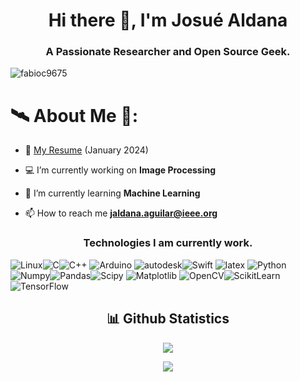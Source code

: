 <h1 align="center">Hi there 👋, I'm Josué Aldana</h1>
<h3 align="center">A Passionate Researcher and Open Source Geek.</h3>
 <img src="https://komarev.com/ghpvc/?username=fabioc9675" alt="fabioc9675" /> 
<p align="center">

# 🛰️ About Me 🔭:

-   📃 [My Resume](./ResearcherCV.pdf) (January 2024)

-   💻 I’m currently working on **Image Processing**

-   🌱 I’m currently learning **Machine Learning**

-   📫 How to reach me **jaldana.aguilar@ieee.org**

<h3 align="center">Technologies I am currently work.</h3>

![Linux](https://img.shields.io/badge/-linux-000?&logo=linux)![C](https://img.shields.io/badge/-\-000?&logo=c)![C++](https://img.shields.io/badge/-\-000?&logo=cplusplus) ![Arduino](https://img.shields.io/badge/-Arduino-000?&logo=Arduino) ![autodesk](https://img.shields.io/badge/-Autodesk-000?&logo=autodesk)![Swift](https://img.shields.io/badge/-Altium%20Designer-000?&logo=altiumdesigner) ![latex](https://img.shields.io/badge/-LaTeX-000?&logo=latex) ![Python](https://img.shields.io/badge/-Python-000?&logo=Python) ![Numpy](https://img.shields.io/badge/-Numpy-000?&logo=Numpy)![Pandas](https://img.shields.io/badge/-Pandas-000?&logo=Pandas)![Scipy](https://img.shields.io/badge/-Scipy-000?&logo=Scipy) ![Matplotlib](https://img.shields.io/badge/-Matplotlib-000?&logo=Matplotlib) ![OpenCV](https://img.shields.io/badge/-OpenCV-000?&logo=OpenCV)![ScikitLearn](https://img.shields.io/badge/-ScikitLearn-000?&logo=ScikitLearn) ![TensorFlow](https://img.shields.io/badge/-TensorFlow-000?&logo=TensorFlow) 



 
</p>

<h2 align="center">📊 Github Statistics </h2>
<p align="center">
 <a href="https://git.io/streak-stats">
    <img src="http://github-readme-streak-stats.herokuapp.com?user=aj23a&theme=react&background=0d1117&border=666">
  </a>
</p>

<p align="center"> <img src="https://github-readme-stats.vercel.app/api/top-langs/?username=aj23a&layout=compact&theme=tokyonight&custom_title=Top%20Languages">  </p>
